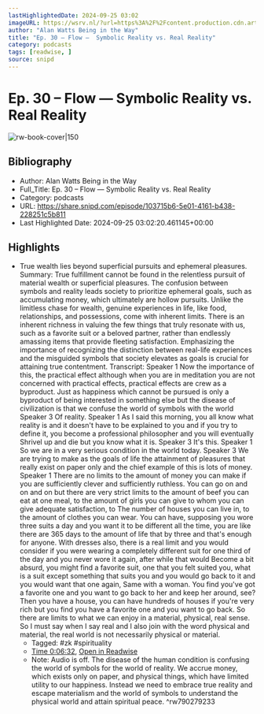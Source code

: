 ```yaml
---
lastHighlightedDate: 2024-09-25 03:02
imageURL: https://wsrv.nl/?url=https%3A%2F%2Fcontent.production.cdn.art19.com%2Fimages%2F11%2Fb9%2F01%2F95%2F11b90195-c365-4293-b801-b5e27f3096c4%2Fee85218519af7a1b39fe086e22e05b847fd89e216a62c2654d70e62d77408cef8c7f28d96369a895513eebca9b8a583ca0ec63bd199bd1423cec241a20daaa99.jpeg&w=100&h=100
author: "Alan Watts Being in the Way"
title: "Ep. 30 – Flow —  Symbolic Reality vs. Real Reality"
category: podcasts
tags: [readwise, ]
source: snipd
---
```

# Ep. 30 – Flow —  Symbolic Reality vs. Real Reality

![rw-book-cover|150](https://wsrv.nl/?url=https%3A%2F%2Fcontent.production.cdn.art19.com%2Fimages%2F11%2Fb9%2F01%2F95%2F11b90195-c365-4293-b801-b5e27f3096c4%2Fee85218519af7a1b39fe086e22e05b847fd89e216a62c2654d70e62d77408cef8c7f28d96369a895513eebca9b8a583ca0ec63bd199bd1423cec241a20daaa99.jpeg&w=100&h=100)

## Bibliography
- Author: Alan Watts Being in the Way
- Full_Title: Ep. 30 – Flow —  Symbolic Reality vs. Real Reality
- Category: podcasts
- URL: https://share.snipd.com/episode/103715b6-5e01-4161-b438-228251c5b811
- Last Highlighted Date: 2024-09-25 03:02:20.461145+00:00

## Highlights
- True wealth lies beyond superficial pursuits and ephemeral pleasures.
  Summary:
  True fulfillment cannot be found in the relentless pursuit of material wealth or superficial pleasures.
  The confusion between symbols and reality leads society to prioritize ephemeral goals, such as accumulating money, which ultimately are hollow pursuits. Unlike the limitless chase for wealth, genuine experiences in life, like food, relationships, and possessions, come with inherent limits.
  There is an inherent richness in valuing the few things that truly resonate with us, such as a favorite suit or a beloved partner, rather than endlessly amassing items that provide fleeting satisfaction.
  Emphasizing the importance of recognizing the distinction between real-life experiences and the misguided symbols that society elevates as goals is crucial for attaining true contentment.
  Transcript:
  Speaker 1
  Now the importance of this, the practical effect although when you are in meditation you are not concerned with practical effects, practical effects are crew as a byproduct. Just as happiness which cannot be pursued is only a byproduct of being interested in something else but the disease of civilization is that we confuse the world of symbols with the world
  Speaker 3
  Of reality.
  Speaker 1
  As I said this morning, you all know what reality is and it doesn't have to be explained to you and if you try to define it, you become a professional philosopher and you will eventually Shrivel up and die but you know what it is.
  Speaker 3
  It's this.
  Speaker 1
  So we are in a very serious condition in the world today.
  Speaker 3
  We are trying to make as the goals of life the attainment of pleasures that really exist on paper only and the chief example of this is lots of money.
  Speaker 1
  There are no limits to the amount of money you can make if you are sufficiently clever and sufficiently ruthless. You can go on and on and on but there are very strict limits to the amount of beef you can eat at one meal, to the amount of girls you can give to whom you can give adequate satisfaction, to The number of houses you can live in, to the amount of clothes you can wear. You can have, supposing you wore three suits a day and you want it to be different all the time, you are like there are 365 days to the amount of life that by three and that's enough for anyone. With dresses also, there is a real limit and you would consider if you were wearing a completely different suit for one third of the day and you never wore it again, after while that would Become a bit absurd, you might find a favorite suit, one that you felt suited you, what is a suit except something that suits you and you would go back to it and you would want that one again, Same with a woman. You find you've got a favorite one and you want to go back to her and keep her around, see? Then you have a house, you can have hundreds of houses if you're very rich but you find you have a favorite one and you want to go back. So there are limits to what we can enjoy in a material, physical, real sense. So I must say when I say real and I also join with the word physical and material, the real world is not necessarily physical or material. 
    - Tagged: #zk #spirituality
    - [Time 0:06:32](https://share.snipd.com/snip/46b42409-e319-42a8-9daf-5f396bf94ae8), [Open in Readwise](https://readwise.io/open/790279233)
    - Note: Audio is off. The disease of the human condition is confusing the world of symbols for the world of reality. We accrue money, which exists only on paper, and physical things, which have limited utility to our happiness. Instead we need to embrace true reality and escape materialism and the world of symbols to understand the physical world and attain spiritual peace.
^rw790279233


